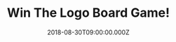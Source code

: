---
campaign-uuid: "c-c6bdab3f-d84d-4f73-9a8f-0d244747060a"
type: "Preview"
category: "Entertainment"
date: "2018-08-30T09:00:00.000Z"
end-date: "2018-09-30T23:59:00.000Z"
disable-form: false
is_promoted: false
has_entry_page: true
title: "Win The Logo Board Game!"
competition-description: "<p>We have in our hands the game of things you know and\
  \ love. The things that you’ve grown up with; things from your childhood and things\
  \ from today. The Logo Board Game!</p>\r\n<p>It taps into the knowledge we've piled\
  \ up over our lives and adds a few astonishing facts and surprises to entertain\
  \ the whole family! A totally MUST for a great night in!</p>"
hero-header: "Win The Logo Board Game!"
terms-confirmation: "N/A"
banner-img: "https://assets.expresslyapp.com/asset-2b8df199-b12d-455b-a350-028a0e92caaf.jpg"
logo-left-href: "aaa.nme.com"
logo-left-image: "https://assets.expresslyapp.com/asset-7e4b2002-1fcf-4950-8f24-382d654c58f3.jpg"
logo-left-title: "nme aaa"
bg-image-hero: "https://assets.expresslyapp.com/asset-d9eb44de-be63-4743-9c06-7641901297e6.jpg"
bg-image-first: "https://assets.expresslyapp.com/asset-9bb9f8bd-7cde-453f-ad38-310948541df2.jpg"
section1-content: "<p>Not just Logos, of course, but products, and packaging, and\
  \ flavours, and characters, and advertising, and the world around you. From the\
  \ High Street to your kitchen cupboards; from the car in your garage to the clothes\
  \ in your wardrobe!</p>\r\n<p>For 2-6 players aged 12 to Adult, Logos Board Game\
  \ is so easy to play just answer the questions to leap around the board and the\
  \ first player to answer correctly in the winning zone wins!</p>\r\n<p>Easy to learn\
  \ and fun to play, Logo’s the family game that you’ll return to again and again!\
  \ Enter the form below for a chance to win this amazing board game and get ready\
  \ to have endless laughs with your loved ones!</p>"
entry-title: "Win The Logo Board Game!"
entry-content: "Enter the draw to win The Logo Board Game by completing the form below\
  \ before 23:59 on 30th of September 2018."
has-winner: false
prize-description: "Winner wins The Logo Board Game."
special-conditions: "Multiple entries are allowed up to one every day."
---